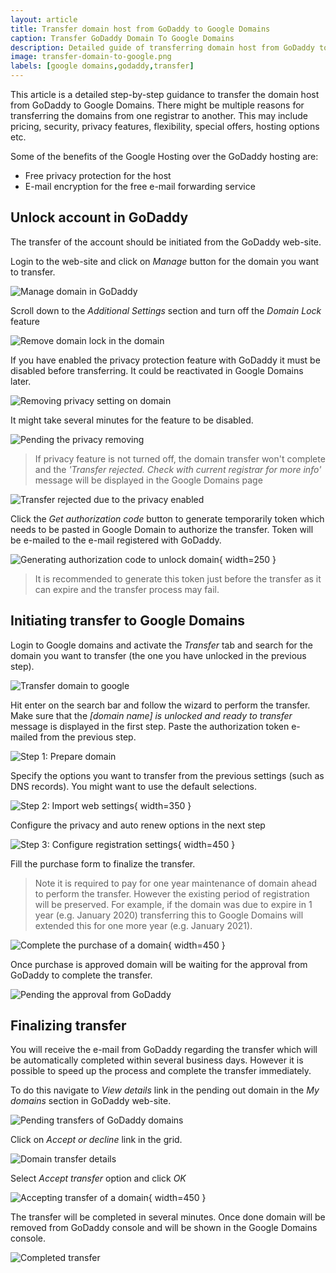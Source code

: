 ```yaml
---
layout: article
title: Transfer domain host from GoDaddy to Google Domains
caption: Transfer GoDaddy Domain To Google Domains
description: Detailed guide of transferring domain host from GoDaddy to Google Domains
image: transfer-domain-to-google.png
labels: [google domains,godaddy,transfer]
---
```

This article is a detailed step-by-step guidance to transfer the domain host from GoDaddy to Google Domains. There might be multiple reasons for transferring the domains from one registrar to another. This may include pricing, security, privacy features, flexibility, special offers, hosting options etc.

Some of the benefits of the Google Hosting over the GoDaddy hosting are:

* Free privacy protection for the host
* E-mail encryption for the free e-mail forwarding service

## Unlock account in GoDaddy

The transfer of the account should be initiated from the GoDaddy web-site.

Login to the web-site and click on *Manage* button for the domain you want to transfer.

![Manage domain in GoDaddy](manage-domain.png)

Scroll down to the *Additional Settings* section and turn off the *Domain Lock* feature

![Remove domain lock in the domain](unlock-godaddy-domain.png)

If you have enabled the privacy protection feature with GoDaddy it must be disabled before transferring. It could be reactivated in Google Domains later.

![Removing privacy setting on domain](remove-privacy.png)

It might take several minutes for the feature to be disabled.

![Pending the privacy removing](remove-privacy-pending.png)

> If privacy feature is not turned off, the domain transfer won't complete and the *'Transfer rejected. Check with current registrar for more info'* message will be displayed in the Google Domains page

![Transfer rejected due to the privacy enabled](google-domains-transfer-rejected.png)

Click the *Get authorization code* button to generate temporarily token which needs to be pasted in Google Domain to authorize the transfer. Token will be e-mailed to the e-mail registered with GoDaddy.

![Generating authorization code to unlock domain](get-authorization-code.png){ width=250 }

> It is recommended to generate this token just before the transfer as it can expire and the transfer process may fail.

## Initiating transfer to Google Domains

Login to Google domains and activate the *Transfer* tab and search for the domain you want to transfer (the one you have unlocked in the previous step).

![Transfer domain to google](transfer-domain-to-google.png)

Hit enter on the search bar and follow the wizard to perform the transfer. Make sure that the *[domain name] is unlocked and ready to transfer* message is displayed in the first step. Paste the authorization token e-mailed from the previous step.

![Step 1: Prepare domain](transfer-form.png)

Specify the options you want to transfer from the previous settings (such as DNS records). You might want to use the default selections.

![Step 2: Import web settings](import-web-settings-records.png){ width=350 }

Configure the privacy and auto renew options in the next step

![Step 3: Configure registration settings](config-registry-settings.png){ width=450 }

Fill the purchase form to finalize the transfer.

> Note it is required to pay for one year maintenance of domain ahead to perform the transfer. However the existing period of registration will be preserved. For example, if the domain was due to expire in 1 year (e.g. January 2020) transferring this to Google Domains will extended this for one more year (e.g. January 2021).

![Complete the purchase of a domain](purchase-form.png){ width=450 }

Once purchase is approved domain will be waiting for the approval from GoDaddy to complete the transfer.

![Pending the approval from GoDaddy](pending-domain-waiting-for-approval.png)

## Finalizing transfer

You will receive the e-mail from GoDaddy regarding the transfer which will be automatically completed within several business days. However it is possible to speed up the process and complete the transfer immediately.

To do this navigate to *View details* link in the pending out domain in the *My domains* section in GoDaddy web-site.

![Pending transfers of GoDaddy domains](mydomains-pending-transfer.png)

Click on *Accept or decline* link in the grid.

![Domain transfer details](domain-transfer-details.png)

Select *Accept transfer* option and click *OK*

![Accepting transfer of a domain](accept-transfer.png){ width=450 }

The transfer will be completed in several minutes. Once done domain will be removed from GoDaddy console and will be shown in the Google Domains console.

![Completed transfer](transfer-completed.png)
